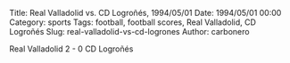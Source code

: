 Title: Real Valladolid vs. CD Logroñés, 1994/05/01
Date: 1994/05/01 00:00
Category: sports
Tags: football, football scores, Real Valladolid, CD Logroñés
Slug: real-valladolid-vs-cd-logrones
Author: carbonero


Real Valladolid 2 - 0 CD Logroñés
